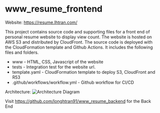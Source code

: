 # www_resume_frontend
Website: https://resume.lhtran.com/

This project contains source code and supporting files for a front end of personal resume website to display view count. The website is hosted on AWS S3 and distributed by CloudFront. The source code is deployed with the CloudFormation template and Github Actions. It includes the following files and folders.

- www - HTML, CSS, Javascript of the website
- tests - Integration test for the website url. 
- template.yaml - CloudFormation template to deploy S3, CloudFront and R53
- .github/workflows/workflow.yml - Github workflow for CI/CD

Architecture:
![Architecture Diagram](https://i.imgur.com/uXJ6Qrx.jpg)

Visit https://github.com/longhtran91/www_resume_backend for the Back End

